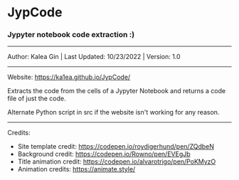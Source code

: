 # JypCode
### Jypyter notebook code extraction :)

---

Author: Kalea Gin | Last Updated: 10/23/2022 | Version: 1.0

---

Website: https://ka1ea.github.io/JypCode/

Extracts the code from the cells of a Jypyter Notebook and returns a code file of just the code. 

Alternate Python script in src if the website isn't working for any reason.

--- 

Credits:
- Site template credit: https://codepen.io/roydigerhund/pen/ZQdbeN 
- Background credit: https://codepen.io/Rowno/pen/EVEgJb
- Title animation credit: https://codepen.io/alvarotrigo/pen/PoKMyzO
- Animation credits: https://animate.style/
